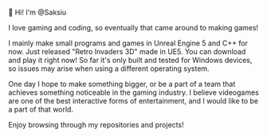 👋 Hi! I'm @Saksiu

I love gaming and coding, so eventually that came around to making games!

I mainly make small programs and games in Unreal Engine 5 and C++ for now.
Just released "Retro Invaders 3D" made in UE5. You can download and play it right now!
So far it's only built and tested for Windows devices, so issues may arise when using a different operating system.

One day I hope to make something bigger, or be a part of a team that achieves something noticeable in the gaming industry.
I believe videogames are one of the best interactive forms of entertainment, and I would like to be a part of that world.

Enjoy browsing through my repositories and projects!
